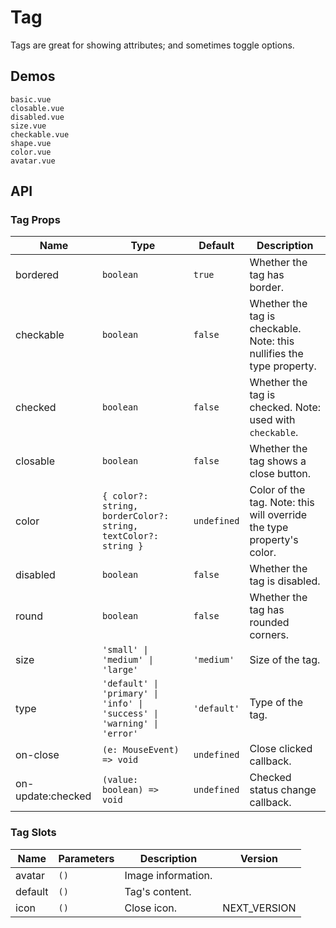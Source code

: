 # Tag

Tags are great for showing attributes; and sometimes toggle options.

## Demos

```demo
basic.vue
closable.vue
disabled.vue
size.vue
checkable.vue
shape.vue
color.vue
avatar.vue
```

## API

### Tag Props

| Name | Type | Default | Description |
| --- | --- | --- | --- |
| bordered | `boolean` | `true` | Whether the tag has border. |
| checkable | `boolean` | `false` | Whether the tag is checkable. Note: this nullifies the type property. |
| checked | `boolean` | `false` | Whether the tag is checked. Note: used with `checkable`. |
| closable | `boolean` | `false` | Whether the tag shows a close button. |
| color | `{ color?: string, borderColor?: string, textColor?: string }` | `undefined` | Color of the tag. Note: this will override the type property's color. |
| disabled | `boolean` | `false` | Whether the tag is disabled. |
| round | `boolean` | `false` | Whether the tag has rounded corners. |
| size | `'small' \| 'medium' \| 'large'` | `'medium'` | Size of the tag. |
| type | `'default' \| 'primary' \| 'info' \| 'success' \| 'warning' \| 'error'` | `'default'` | Type of the tag. |
| on-close | `(e: MouseEvent) => void` | `undefined` | Close clicked callback. |
| on-update:checked | `(value: boolean) => void` | `undefined` | Checked status change callback. |

### Tag Slots

| Name    | Parameters | Description        | Version      |
| ------- | ---------- | ------------------ | ------------ |
| avatar  | `()`       | Image information. |              |
| default | `()`       | Tag's content.     |              |
| icon    | `()`       | Close icon.        | NEXT_VERSION |
